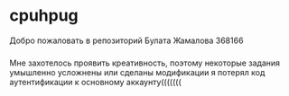# cpuhpug
Добро пожаловать в репозиторий Булата Жамалова 368166
###
Мне захотелось проявить креативность, поэтому некоторые задания умышленно усложнены или сделаны модификации
я потерял код аутентификации к основному аккаунту((((((( 
